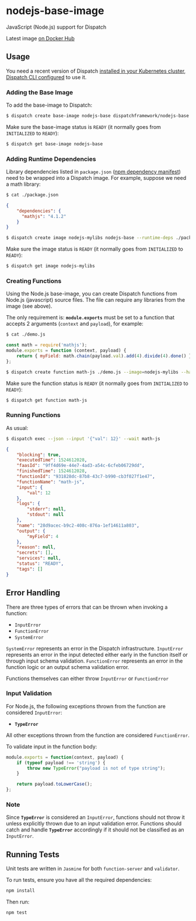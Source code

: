 # nodejs-base-image
JavaScript (Node.js) support for Dispatch

Latest image [on Docker Hub](https://hub.docker.com/r/dispatchframework/nodejs-base/)

## Usage

You need a recent version of Dispatch [installed in your Kubernetes cluster, Dispatch CLI configured](https://vmware.github.io/dispatch/documentation/guides/quickstart) to use it.

### Adding the Base Image

To add the base-image to Dispatch:
```bash
$ dispatch create base-image nodejs-base dispatchframework/nodejs-base:<tag>
```

Make sure the base-image status is `READY` (it normally goes from `INITIALIZED` to `READY`):
```bash
$ dispatch get base-image nodejs-base
```

### Adding Runtime Dependencies

Library dependencies listed in `package.json` ([npm dependency manifest](https://docs.npmjs.com/files/package.json)) need to be wrapped into a Dispatch image. For example, suppose we need a math library:

```bash
$ cat ./package.json
```
```json
{
    "dependencies": {
      "mathjs": "4.1.2"
    }
}
```
```bash
$ dispatch create image nodejs-mylibs nodejs-base --runtime-deps ./package.json
```

Make sure the image status is `READY` (it normally goes from `INITIALIZED` to `READY`):
```bash
$ dispatch get image nodejs-mylibs
```


### Creating Functions

Using the Node.js base-image, you can create Dispatch functions from Node.js (javascript) source files. The file can require any libraries from the image (see above).

The only requirement is: **`module.exports`** must be set to a function that accepts 2 arguments (`context` and `payload`), for example:
```bash
$ cat ./demo.js
```
```javascript
const math = require('mathjs');
module.exports = function (context, payload) {
    return { myField: math.chain(payload.val).add(4).divide(4).done() }
};
```

```bash
$ dispatch create function math-js ./demo.js --image=nodejs-mylibs --handler=demo.js
```

Make sure the function status is `READY` (it normally goes from `INITIALIZED` to `READY`):
```bash
$ dispatch get function math-js
```

### Running Functions

As usual:

```bash
$ dispatch exec --json --input '{"val": 12}' --wait math-js
```
```json
{
    "blocking": true,
    "executedTime": 1524612028,
    "faasId": "9ff4d69e-44e7-4ad3-a54c-6cfeb06729dd",
    "finishedTime": 1524612028,
    "functionId": "931828dc-87b8-43c7-b990-cb3f027f1e47",
    "functionName": "math-js",
    "input": {
        "val": 12
    },
    "logs": {
        "stderr": null,
        "stdout": null
    },
    "name": "28d9acec-b9c2-408c-876a-1ef14611a803",
    "output": {
        "myField": 4
    },
    "reason": null,
    "secrets": [],
    "services": null,
    "status": "READY",
    "tags": []
}
```

## Error Handling

There are three types of errors that can be thrown when invoking a function:
* `InputError`
* `FunctionError`
* `SystemError`

`SystemError` represents an error in the Dispatch infrastructure. `InputError` represents an error in the input detected either early in the function itself or through input schema validation. `FunctionError` represents an error in the function logic or an output schema validation error.

Functions themselves can either throw `InputError` or `FunctionError`

### Input Validation

For Node.js, the following exceptions thrown from the function are considered `InputError`:
* **`TypeError`**

All other exceptions thrown from the function are considered `FunctionError`.

To validate input in the function body:
```javascript
module.exports = function(context, payload) {
    if (typeof payload !== 'string') {
        throw new TypeError("payload is not of type string");
    }

    return payload.toLowerCase();
};
```

### Note

Since **`TypeError`** is considered an `InputError`, functions should not throw it unless explicitly thrown due to an input validation error. Functions should catch and handle **`TypeError`** accordingly if it should not be classified as an `InputError`.

## Running Tests

Unit tests are written in `Jasmine` for both `function-server` and `validator`.

To run tests, ensure you have all the required dependencies:
```bash
npm install
```

Then run:
```bash
npm test
```